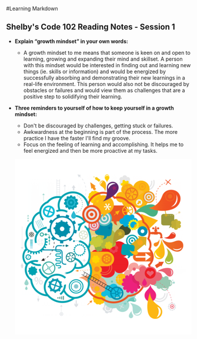 #Learning Markdown
## Shelby's Code 102 Reading Notes - Session 1
- **Explain “growth mindset” in your own words:**
  - A growth mindset to me means that someone is keen on and open to learning, growing and expanding their mind and skillset. A person with this mindset would be interested in finding out and learning new things (ie. skills or information) and would be energized by successfully absorbing and demonstrating their new learnings in a real-life environment. This person would also not be discouraged by obstacles or failures and would view them as challenges that are a positive step to solidifying their learning.


- **Three reminders to yourself of how to keep yourself in a growth mindset:**
  - Don't be discouraged by challenges, getting stuck or failures.
  - Awkwardness at the beginning is part of the process. The more practice I have the faster I'll find my groove.
  - Focus on the feeling of learning and accomplishing. It helps me to feel energized and then be more proactive at my tasks.

  ![Creative Brain](kissclipart-creative-writing-brain-clipart-your-creative-brain-9c3d599ecf90dda4.png)